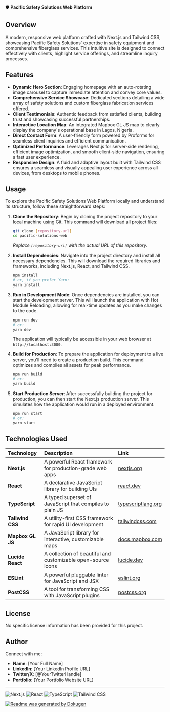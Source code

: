 🛡️ **Pacific Safety Solutions Web Platform**

## Overview
A modern, responsive web platform crafted with Next.js and Tailwind CSS, showcasing Pacific Safety Solutions' expertise in safety equipment and comprehensive fiberglass services. This intuitive site is designed to connect effectively with clients, highlight service offerings, and streamline inquiry processes.

## Features
-   **Dynamic Hero Section**: Engaging homepage with an auto-rotating image carousel to capture immediate attention and convey core values.
-   **Comprehensive Service Showcase**: Dedicated sections detailing a wide array of safety solutions and custom fiberglass fabrication services offered.
-   **Client Testimonials**: Authentic feedback from satisfied clients, building trust and showcasing successful partnerships.
-   **Interactive Location Map**: An integrated Mapbox GL JS map to clearly display the company's operational base in Lagos, Nigeria.
-   **Direct Contact Form**: A user-friendly form powered by Proforms for seamless client inquiries and efficient communication.
-   **Optimized Performance**: Leverages Next.js for server-side rendering, efficient image optimization, and smooth client-side navigation, ensuring a fast user experience.
-   **Responsive Design**: A fluid and adaptive layout built with Tailwind CSS ensures a seamless and visually appealing user experience across all devices, from desktops to mobile phones.

## Usage
To explore the Pacific Safety Solutions Web Platform locally and understand its structure, follow these straightforward steps:

1.  **Clone the Repository**:
    Begin by cloning the project repository to your local machine using Git. This command will download all project files:
    ```bash
    git clone [repository-url]
    cd pacific-solutions-web
    ```
    *Replace `[repository-url]` with the actual URL of this repository.*

2.  **Install Dependencies**:
    Navigate into the project directory and install all necessary dependencies. This will download the required libraries and frameworks, including Next.js, React, and Tailwind CSS.
    ```bash
    npm install
    # or, if you prefer Yarn:
    yarn install
    ```

3.  **Run in Development Mode**:
    Once dependencies are installed, you can start the development server. This will launch the application with Hot Module Reloading, allowing for real-time updates as you make changes to the code.
    ```bash
    npm run dev
    # or:
    yarn dev
    ```
    The application will typically be accessible in your web browser at `http://localhost:3000`.

4.  **Build for Production**:
    To prepare the application for deployment to a live server, you'll need to create a production build. This command optimizes and compiles all assets for peak performance.
    ```bash
    npm run build
    # or:
    yarn build
    ```

5.  **Start Production Server**:
    After successfully building the project for production, you can then start the Next.js production server. This simulates how the application would run in a deployed environment.
    ```bash
    npm run start
    # or:
    yarn start
    ```

## Technologies Used

| Technology         | Description                                             | Link                                                  |
| :----------------- | :------------------------------------------------------ | :---------------------------------------------------- |
| **Next.js**        | A powerful React framework for production-grade web apps | [nextjs.org](https://nextjs.org/)                     |
| **React**          | A declarative JavaScript library for building UIs         | [react.dev](https://react.dev/)                       |
| **TypeScript**     | A typed superset of JavaScript that compiles to plain JS  | [typescriptlang.org](https://www.typescriptlang.org/) |
| **Tailwind CSS**   | A utility-first CSS framework for rapid UI development    | [tailwindcss.com](https://tailwindcss.com/)           |
| **Mapbox GL JS**   | A JavaScript library for interactive, customizable maps   | [docs.mapbox.com](https://docs.mapbox.com/mapbox-gl-js/) |
| **Lucide React**   | A collection of beautiful and customizable open-source icons | [lucide.dev](https://lucide.dev/icons/)               |
| **ESLint**         | A powerful pluggable linter for JavaScript and JSX        | [eslint.org](https://eslint.org/)                     |
| **PostCSS**        | A tool for transforming CSS with JavaScript plugins       | [postcss.org](https://postcss.org/)                   |

## License
No specific license information has been provided for this project.

## Author
Connect with me:

-   **Name**: [Your Full Name]
-   **LinkedIn**: [Your LinkedIn Profile URL]
-   **Twitter/X**: [@YourTwitterHandle]
-   **Portfolio**: [Your Portfolio Website URL]

---

![Next.js](https://img.shields.io/badge/Next.js-15.4.5-black?style=for-the-badge&logo=nextdotjs&logoColor=white)
![React](https://img.shields.io/badge/React-19.1.0-61DAFB?style=for-the-badge&logo=react&logoColor=white)
![TypeScript](https://img.shields.io/badge/TypeScript-007ACC?style=for-the-badge&logo=typescript&logoColor=white)
![Tailwind CSS](https://img.shields.io/badge/Tailwind_CSS-06B6D4?style=for-the-badge&logo=tailwind-css&logoColor=white)

[![Readme was generated by Dokugen](https://img.shields.io/badge/Readme%20was%20generated%20by-Dokugen-brightgreen)](https://www.npmjs.com/package/dokugen)
